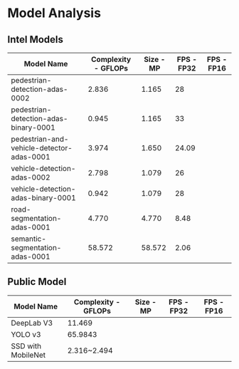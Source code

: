 # Model Analysis

## Intel Models
|Model Name   |Complexity - GFLOPs   | Size - MP  | FPS - FP32 |  FPS - FP16 |
|---|---|---|---|---|
|pedestrian-detection-adas-0002   |2.836   |1.165   |28   |   |
|pedestrian-detection-adas-binary-0001   |0.945   |1.165|33   |   |
|pedestrian-and-vehicle-detector-adas-0001   |	3.974   |1.650	   |24.09   |   |
|vehicle-detection-adas-0002   |2.798   |1.079   |26   |   |
|vehicle-detection-adas-binary-0001   |0.942   |1.079   |28   |   |
|road-segmentation-adas-0001   |4.770   |4.770   |8.48   |   |
|semantic-segmentation-adas-0001   |58.572   |58.572   |2.06  |   |

## Public Model
|Model Name   |Complexity - GFLOPs   | Size - MP  | FPS - FP32 |  FPS - FP16 |
|---|---|---|---|---|
|DeepLab V3|11.469||||
|YOLO v3|65.9843||||
|SSD with MobileNet |2.316~2.494||||

